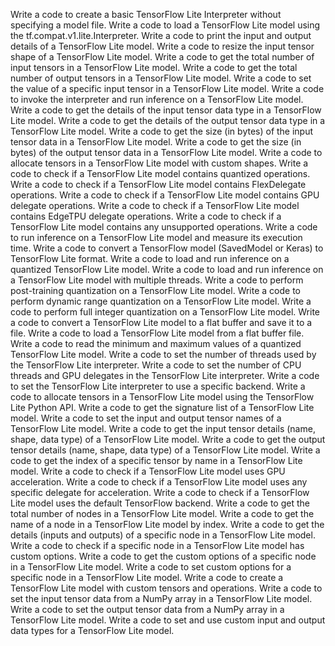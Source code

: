 Write a code to create a basic TensorFlow Lite Interpreter without specifying a model file.
Write a code to load a TensorFlow Lite model using the tf.compat.v1.lite.Interpreter.
Write a code to print the input and output details of a TensorFlow Lite model.
Write a code to resize the input tensor shape of a TensorFlow Lite model.
Write a code to get the total number of input tensors in a TensorFlow Lite model.
Write a code to get the total number of output tensors in a TensorFlow Lite model.
Write a code to set the value of a specific input tensor in a TensorFlow Lite model.
Write a code to invoke the interpreter and run inference on a TensorFlow Lite model.
Write a code to get the details of the input tensor data type in a TensorFlow Lite model.
Write a code to get the details of the output tensor data type in a TensorFlow Lite model.
Write a code to get the size (in bytes) of the input tensor data in a TensorFlow Lite model.
Write a code to get the size (in bytes) of the output tensor data in a TensorFlow Lite model.
Write a code to allocate tensors in a TensorFlow Lite model with custom shapes.
Write a code to check if a TensorFlow Lite model contains quantized operations.
Write a code to check if a TensorFlow Lite model contains FlexDelegate operations.
Write a code to check if a TensorFlow Lite model contains GPU delegate operations.
Write a code to check if a TensorFlow Lite model contains EdgeTPU delegate operations.
Write a code to check if a TensorFlow Lite model contains any unsupported operations.
Write a code to run inference on a TensorFlow Lite model and measure its execution time.
Write a code to convert a TensorFlow model (SavedModel or Keras) to TensorFlow Lite format.
Write a code to load and run inference on a quantized TensorFlow Lite model.
Write a code to load and run inference on a TensorFlow Lite model with multiple threads.
Write a code to perform post-training quantization on a TensorFlow Lite model.
Write a code to perform dynamic range quantization on a TensorFlow Lite model.
Write a code to perform full integer quantization on a TensorFlow Lite model.
Write a code to convert a TensorFlow Lite model to a flat buffer and save it to a file.
Write a code to load a TensorFlow Lite model from a flat buffer file.
Write a code to read the minimum and maximum values of a quantized TensorFlow Lite model.
Write a code to set the number of threads used by the TensorFlow Lite interpreter.
Write a code to set the number of CPU threads and GPU delegates in the TensorFlow Lite interpreter.
Write a code to set the TensorFlow Lite interpreter to use a specific backend.
Write a code to allocate tensors in a TensorFlow Lite model using the TensorFlow Lite Python API.
Write a code to get the signature list of a TensorFlow Lite model.
Write a code to set the input and output tensor names of a TensorFlow Lite model.
Write a code to get the input tensor details (name, shape, data type) of a TensorFlow Lite model.
Write a code to get the output tensor details (name, shape, data type) of a TensorFlow Lite model.
Write a code to get the index of a specific tensor by name in a TensorFlow Lite model.
Write a code to check if a TensorFlow Lite model uses GPU acceleration.
Write a code to check if a TensorFlow Lite model uses any specific delegate for acceleration.
Write a code to check if a TensorFlow Lite model uses the default TensorFlow backend.
Write a code to get the total number of nodes in a TensorFlow Lite model.
Write a code to get the name of a node in a TensorFlow Lite model by index.
Write a code to get the details (inputs and outputs) of a specific node in a TensorFlow Lite model.
Write a code to check if a specific node in a TensorFlow Lite model has custom options.
Write a code to get the custom options of a specific node in a TensorFlow Lite model.
Write a code to set custom options for a specific node in a TensorFlow Lite model.
Write a code to create a TensorFlow Lite model with custom tensors and operations.
Write a code to set the input tensor data from a NumPy array in a TensorFlow Lite model.
Write a code to set the output tensor data from a NumPy array in a TensorFlow Lite model.
Write a code to set and use custom input and output data types for a TensorFlow Lite model.